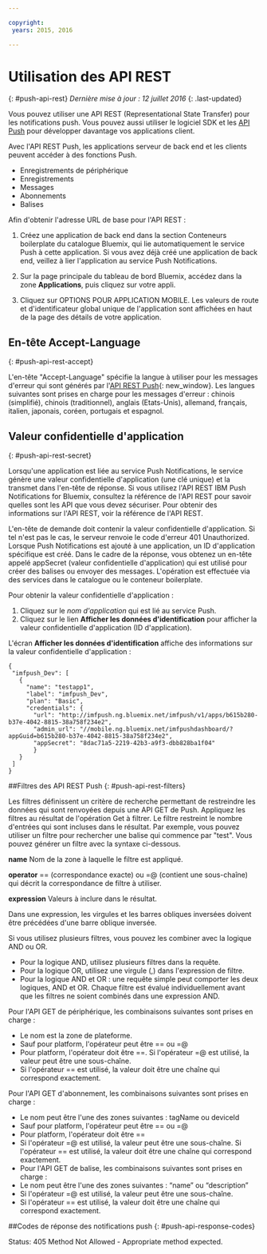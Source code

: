 ```yaml
---

copyright:
 years: 2015, 2016

---
```


# Utilisation des API REST
{: #push-api-rest}
*Dernière mise à jour : 12 juillet 2016*
{: .last-updated}

Vous pouvez utiliser une API REST (Representational State Transfer) pour les notifications push. Vous pouvez aussi utiliser le logiciel SDK et les [API Push](https://mobile.{DomainName}/imfpushrestapidocs/) pour développer davantage vos applications client.

Avec l'API REST Push, les applications serveur de back end et les clients peuvent accéder à des fonctions Push.

- Enregistrements de périphérique
- Enregistrements
- Messages
- Abonnements
- Balises

Afin d'obtenir l'adresse URL de base pour l'API REST :

1. Créez une application de back end dans la section Conteneurs boilerplate du catalogue Bluemix, qui lie automatiquement le service Push à cette application. Si vous avez déjà créé une application de back end, veillez à lier l'application au service Push Notifications. 

1. Sur la page principale du tableau de bord Bluemix, accédez dans la zone **Applications**, puis cliquez sur votre appli.

3. Cliquez sur OPTIONS POUR APPLICATION MOBILE. Les valeurs de route et d'identificateur global unique de l'application sont affichées en haut de la page des détails de votre application.



## En-tête Accept-Language
{: #push-api-rest-accept}

L'en-tête "Accept-Language" spécifie la langue à utiliser pour les messages d'erreur qui sont générés par l'[API REST Push](https://mobile.{DomainName}/imfpushrestapidocs/){: new_window}. Les langues suivantes sont prises en charge pour les messages d'erreur : chinois (simplifié), chinois (traditionnel), anglais (Etats-Unis), allemand, français, italien, japonais, coréen, portugais et espagnol.

## Valeur confidentielle d'application
{: #push-api-rest-secret}

Lorsqu'une application est liée au service Push Notifications, le service génère une valeur confidentielle d'application (une clé unique) et la transmet dans l'en-tête de réponse. Si vous utilisez l'API REST IBM Push Notifications for Bluemix, consultez la référence de l'API REST pour savoir quelles sont les API que vous devez sécuriser. Pour obtenir des informations sur l'API REST, voir la référence de l'API REST.

L'en-tête de demande doit contenir la valeur confidentielle d'application. Si tel n'est pas le cas, le serveur renvoie le code d'erreur 401 Unauthorized. Lorsque Push Notifications est ajouté à une application, un ID d'application spécifique est créé. Dans le cadre de la réponse, vous obtenez un en-tête appelé appSecret (valeur confidentielle d'application) qui est utilisé pour créer des balises ou envoyer des messages. L'opération est effectuée via des services dans le catalogue ou le conteneur boilerplate.

Pour obtenir la valeur confidentielle d'application :

1. Cliquez sur le *nom d'application* qui est lié au service Push.
2. Cliquez sur le lien **Afficher les données d'identification** pour afficher la valeur confidentielle d'application (ID d'application).

L'écran **Afficher les données d'identification** affiche des informations sur la valeur confidentielle d'application :

```
{
 "imfpush_Dev": [
   {
     "name": "testapp1",
     "label": "imfpush_Dev",
     "plan": "Basic",
     "credentials": {
       "url": "http://imfpush.ng.bluemix.net/imfpush/v1/apps/b615b280-b37e-4042-8815-38a758f234e2",
       "admin_url": "//mobile.ng.bluemix.net/imfpushdashboard/?appGuid=b615b280-b37e-4042-8815-38a758f234e2",
       "appSecret": "8dac71a5-2219-42b3-a9f3-dbb828ba1f04"  
       }
   }
 ]
}
``` 

##Filtres des API REST Push
{: #push-api-rest-filters}

Les filtres définissent un critère de recherche permettant de restreindre les données qui sont renvoyées depuis une API GET de Push. Appliquez les filtres au résultat de l'opération Get à filtrer. Le filtre restreint le nombre d'entrées qui sont incluses dans le résultat. Par exemple, vous pouvez utiliser un filtre pour rechercher une balise qui commence par "test". Vous pouvez générer un filtre avec la syntaxe ci-dessous.

**name**
Nom de la zone à laquelle le filtre est appliqué.

**operator**
== (correspondance exacte) ou =@ (contient une sous-chaîne) qui décrit la correspondance de filtre à utiliser.

**expression**
Valeurs à inclure dans le résultat.

Dans une expression, les virgules et les barres obliques inversées doivent être précédées d'une barre oblique inversée.

Si vous utilisez plusieurs filtres, vous pouvez les combiner avec la logique AND ou OR.

- Pour la logique AND, utilisez plusieurs filtres dans la requête.
- Pour la logique OR, utilisez une virgule (,) dans l'expression de filtre.
- Pour la logique AND et OR : une requête simple peut comporter les deux logiques, AND et OR. Chaque filtre est évalué individuellement avant que les filtres ne soient combinés dans une expression AND.

Pour l'API GET de périphérique, les combinaisons suivantes sont prises en charge :
- Le nom est la zone de plateforme.
- Sauf pour platform, l'opérateur peut être == ou =@
- Pour platform, l'opérateur doit être ==. Si l'opérateur =@ est utilisé, la valeur peut être une sous-chaîne.
- Si l'opérateur == est utilisé, la valeur doit être une chaîne qui correspond exactement.

Pour l'API GET d'abonnement, les combinaisons suivantes sont prises en charge :

- Le nom peut être l'une des zones suivantes : tagName ou deviceId
- Sauf pour platform, l'opérateur peut être == ou =@
- Pour platform, l'opérateur doit être ==
- Si l'opérateur =@ est utilisé, la valeur peut être une sous-chaîne. Si l'opérateur == est utilisé, la valeur doit être une chaîne qui correspond exactement.
- Pour l'API GET de balise, les combinaisons suivantes sont prises en charge :
- Le nom peut être l'une des zones suivantes : “name” ou “description”
- Si l'opérateur =@ est utilisé, la valeur peut être une sous-chaîne.
- Si l'opérateur == est utilisé, la valeur doit être une chaîne qui correspond exactement.


##Codes de réponse des notifications push
{: #push-api-response-codes}

Status: 405 Method Not Allowed - Appropriate method expected.
